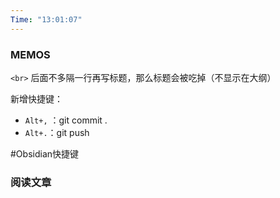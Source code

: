 ```yaml
---
Time: "13:01:07"
---
```


### MEMOS

`<br>` 后面不多隔一行再写标题，那么标题会被吃掉（不显示在大纲）

新增快捷键：

- `Alt+,` ：git commit .
- `Alt+.`：git push

#Obsidian快捷键

### 阅读文章






